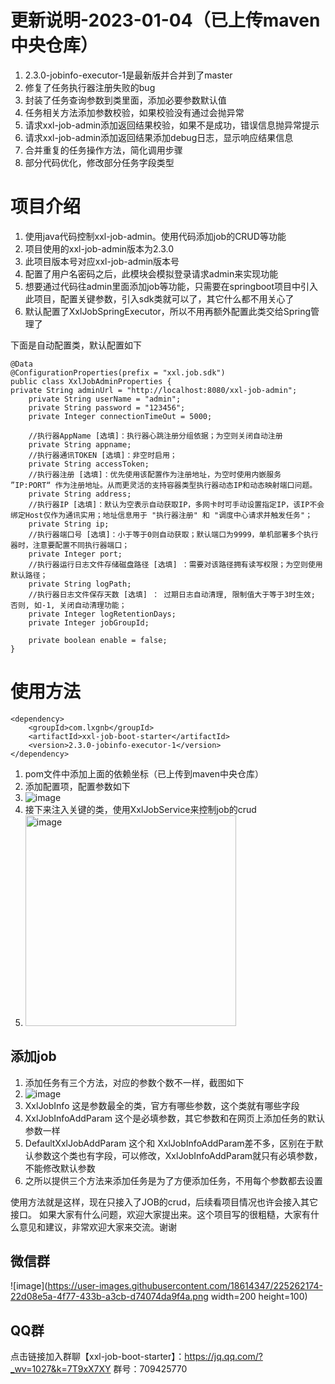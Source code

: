 # 更新说明-2023-01-04（已上传maven中央仓库）
1. 2.3.0-jobinfo-executor-1是最新版并合并到了master
2. 修复了任务执行器注册失败的bug
3. 封装了任务查询参数到类里面，添加必要参数默认值
4. 任务相关方法添加参数校验，如果校验没有通过会抛异常
5. 请求xxl-job-admin添加返回结果校验，如果不是成功，错误信息抛异常提示
6. 请求xxl-job-admin添加返回结果添加debug日志，显示响应结果信息
7. 合并重复的任务操作方法，简化调用步骤
8. 部分代码优化，修改部分任务字段类型

# 项目介绍
1. 使用java代码控制xxl-job-admin。使用代码添加job的CRUD等功能
2. 项目使用的xxl-job-admin版本为2.3.0
3. 此项目版本号对应xxl-job-admin版本号
4. 配置了用户名密码之后，此模块会模拟登录请求admin来实现功能
5. 想要通过代码往admin里面添加job等功能，只需要在springboot项目中引入此项目，配置关键参数，引入sdk类就可以了，其它什么都不用关心了
6. 默认配置了XxlJobSpringExecutor，所以不用再额外配置此类交给Spring管理了

下面是自动配置类，默认配置如下
```
@Data
@ConfigurationProperties(prefix = "xxl.job.sdk")
public class XxlJobAdminProperties {
private String adminUrl = "http://localhost:8080/xxl-job-admin";
    private String userName = "admin";
    private String password = "123456";
    private Integer connectionTimeOut = 5000;

    //执行器AppName [选填]：执行器心跳注册分组依据；为空则关闭自动注册
    private String appname;
    //执行器通讯TOKEN [选填]：非空时启用；
    private String accessToken;
    //执行器注册 [选填]：优先使用该配置作为注册地址，为空时使用内嵌服务 ”IP:PORT“ 作为注册地址。从而更灵活的支持容器类型执行器动态IP和动态映射端口问题。
    private String address;
    //执行器IP [选填]：默认为空表示自动获取IP，多网卡时可手动设置指定IP，该IP不会绑定Host仅作为通讯实用；地址信息用于 "执行器注册" 和 "调度中心请求并触发任务"；
    private String ip;
    //执行器端口号 [选填]：小于等于0则自动获取；默认端口为9999，单机部署多个执行器时，注意要配置不同执行器端口；
    private Integer port;
    //执行器运行日志文件存储磁盘路径 [选填] ：需要对该路径拥有读写权限；为空则使用默认路径；
    private String logPath;
    //执行器日志文件保存天数 [选填] ： 过期日志自动清理, 限制值大于等于3时生效; 否则, 如-1, 关闭自动清理功能；
    private Integer logRetentionDays;
    private Integer jobGroupId;

    private boolean enable = false;
}
```
# 使用方法
```
<dependency>
    <groupId>com.lxgnb</groupId>
    <artifactId>xxl-job-boot-starter</artifactId>
    <version>2.3.0-jobinfo-executor-1</version>
</dependency>
```
1. pom文件中添加上面的依赖坐标（已上传到maven中央仓库）
2. 添加配置项，配置参数如下
3. ![image](https://user-images.githubusercontent.com/18614347/210478721-f83f202d-8d00-4c2b-a6c3-c8e61fd87872.png)
5. 接下来注入关键的类，使用XxlJobService来控制job的crud
6. <img width="337" alt="image" src="https://user-images.githubusercontent.com/18614347/155742249-49778cf5-b6e8-4317-9020-78df46b023fc.png">

## 添加job
1. 添加任务有三个方法，对应的参数个数不一样，截图如下
2. ![image](https://user-images.githubusercontent.com/18614347/180215693-a94d1d03-b960-46ee-9196-a52f4b5cad64.png)
3. XxlJobInfo 这是参数最全的类，官方有哪些参数，这个类就有哪些字段
4. XxlJobInfoAddParam 这个是必填参数，其它参数和在网页上添加任务的默认参数一样
5. DefaultXxlJobAddParam 这个和 XxlJobInfoAddParam差不多，区别在于默认参数这个类也有字段，可以修改，XxlJobInfoAddParam就只有必填参数，不能修改默认参数
6. 之所以提供三个方法来添加任务是为了方便添加任务，不用每个参数都去设置


使用方法就是这样，现在只接入了JOB的crud，后续看项目情况也许会接入其它接口。
如果大家有什么问题，欢迎大家提出来。这个项目写的很粗糙，大家有什么意见和建议，非常欢迎大家来交流。谢谢

## 微信群
![image](https://user-images.githubusercontent.com/18614347/225262174-22d08e5a-4f77-433b-a3cb-d74074da9f4a.png width=200 height=100)


## QQ群
点击链接加入群聊【xxl-job-boot-starter】：https://jq.qq.com/?_wv=1027&k=7T9xX7XY
群号：709425770

